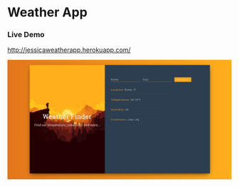 # Weather App

### Live Demo
http://jessicaweatherapp.herokuapp.com/

![My image](https://github.com/giocare/Weather-App/blob/master/screenshot.png)
